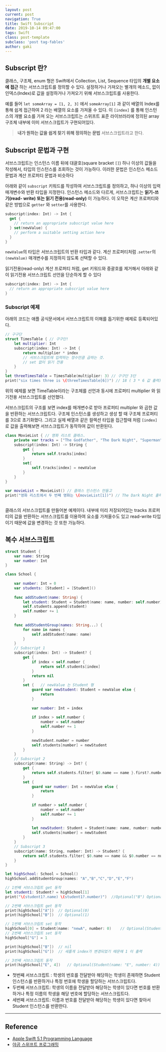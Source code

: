 ```yaml
---
layout: post
current: post
navigation: True
title: Swift Subscript
date: 2019-10-14 09:47:00
tags: Swift
class: post-template
subclass: 'post tag-fables'
author: gaki
---  
```


## Subscript 란?

클래스, 구조체, enum 형은 Swift에서 Collection, List, Sequence 타입의 **개별 요소에 접근** 하는 서브스크립트를 정의할 수 있다. 설정하거나 가져오는 별개의 메소드, 없이 인덱스(Index)로 값을 설정하거나 가져오기 위해 서브스크립트를 사용한다.

예를 들어 `let someArray = [1, 2, 3]` 에서 `someArray[1]` 과 같이 배열의 Index를 통해 쉽게 접근하여 2 라는 배열의 요소를 가져올 수 있다. 이 `[index]` 를 통해 인스턴스의 개별 요소를 가져 오는 서브스크립트는 스위프트 표준 라이브러리에 정의된 array 구조체 내부에 이미 서브스크립트가 구현되어있다.

>  **내가 원하는 값을 쉽게 찾기 위해 정의하는 문법** 서브스크립트라고 한다. 



## Subscript 문법과 구현

서브스크립트는 인스턴스 이름 뒤에 대괄호(square bracket `[]`) 하나 이상의 값들을 작성해서, 타입의 인스턴스를 조회하는 것이 가능하다. 이러한 문법은 인스턴스 메소드 문법과 계산 프로퍼티 문법과 비슷하다

아래와 같이 `subscript` 키워드를 작성하여 서브스크립트를 정의하고, 하나 이상의 입력 매개변수와 반환 타입을 지정한다. 인스턴스 메소드와 다르게, 서브스크립트는 **읽기-쓰기(read- write) 또는 읽기 전용(read-only)** 이 가능하다. 이 오작은 계산 프로퍼티와 같은 방법으로 `getter` 와 `setter`를 사용한다.

```swift
subscript(index: Int) -> Int { 
  get { 
    // return an appropriate subscript value here 
  } set(newValue) { 
    // perform a suitable setting action here 
  } 
}
```

`newValue`의 타입은 서브스크립트의 반환 타입과 같다. 계산 프로퍼티처럼 .`setter`의 `(newValue)` 매개변수를 지정하지 않도록 선택할 수 있다.

읽기전용(read-only) 계산 프로퍼티 처럼, get 키워드와 중괄호를 제거해서 아래와 같이 읽기전용 서브스크립트 선언을 단순하게 할 수 있다

```swift
subscript(index: Int) -> Int { 
  // return an appropriate subscript value here 
}
```



### Subscript 예제

아래의 코드는 애플 공식문서에서 서브스크립트의 이해를 돕기위한 예제로 등록되어있다.

```swift
// 구구단 
struct TimesTable { // 구구단!
    let multiplier: Int
    subscript(index: Int) -> Int {
        return multiplier * index 
        // 서브스크립트에 입력하는 정수만큼 곱하는 것.
        // set 없이 읽기 전용
    }
}
let threeTimesTable = TimesTable(multiplier: 3) // 구구단 3단
print("six times three is \(threeTimesTable[6])") // 18 ( 3 * 6 값 출력)

```

위의 예제를 보면 TimeTable이라는 구조체를 선언과 동시에 프로퍼티 multiplier 와 읽기전용 서브스크립트를 선언했다.

서브스크립트의 구조를 보면 index를 매개변수로 받아 프로퍼티 multipler 와 곱한 값을 반환하는 서브스크립트다. 구조체 인스턴스를 생성하고 생성 할 때 구조체 프로퍼티를 3으로 초기화했다. 그리고 실제 배열과 같은 컬렉션 타입을 접근할때 처럼 `[index]` 로 값을 출력해보면 서브스크립트가 동작하여 값이 반환된다.

```swift
class MovieList { // 영화 리스트 클래스.
    private var tracks = ["The Godfather", "The Dark Night", "Superman"]
    subscript(index: Int) -> String {
        get {
            return self.tracks[index]
        }
        set{
            self.tracks[index] = newValue
        }
    }
}
 
var movieList = MovieList() // 클래스 인스턴스 만들고
print("영화 리스트에서 두 번째 영화는 \(movieList[1])") // The Dark Night 출력됨.
 
```

클래스의 서브스크립트를 만들어본 예제이다. 내부에 미리 저장되어있는 tracks 프로퍼티의 값을 반환하는 서브스크립트를 이용하여 요소를 가져올수도 있고 read-write 타입이기 때문에 값을 변경하는 것 또한 가능하다.



## 복수 서브스크립트

```swift
struct Student {
    var name: String
    var number: Int
}

class School {
    
    var number: Int = 0
    var students: [Student] = [Student]()
    
    func addStudent(name: String) {
        let student: Student = Student(name: name, number: self.number)
        self.students.append(student)
        self.number += 1
    }
    
    func addStudentGroup(names: String...) {
        for name in names {
            self.addStudent(name: name)
        }
    }
    // Subscript 1
    subscript(index: Int) -> Student? {
        get {
            if index < self.number {
                return self.students[index]
            }
            return nil
        }
        set {   // newValue 는 Student 형
            guard var newStudent: Student = newValue else {
                return
            }
            
            var number: Int = index
            
            if index > self.number {
                number = self.number
                self.number += 1
            }
            
            newStudent.number = number
            self.students[number] = newStudent
        }
    }
    // Subscript 2 
    subscript(name: String) -> Int? {
        get {
            return self.students.filter{ $0.name == name }.first?.number
        }
        set {
            guard var number: Int = newValue else {
                return
            }
            
            if number > self.number {
                number = self.number
                self.number += 1
            }
            
            let newStudent: Student = Student(name: name, number: number)
            self.students[number] = newStudent
        }
    }
    // Subscript 3 
    subscript(name: String, number: Int) -> Student? {
        return self.students.filter{ $0.name == name && $0.number == number }.first
    }
}

let highSchool: School = School()
highSchool.addStudentGroup(names: "A","B","C","D","E","F")

// 1번째 서브스크립트 get 동작
let student1: Student? = highSchool[1]
print("\(student1?.name) \(student1?.number)")	//Optional("B") Optional(1)

// 2번째 서브스크립트 get 동작
print(highSchool["A"])	// Optional(0)
print(highSchool["B"])	// Optional(1)

// 1번째 서브스크립트 set 동작
highSchool[0] = Student(name: "newA", number: 0)	// Optional(Student(name: "newA", number: 0))
// 2번째 서브스크립트 set 동작
highSchool["G"] = 1

print(highSchool["B"])  // nil
print(highSchool["G"])  // 새롭게 index가 변경되었기 때문에 1 이 출력

// 3번째 서브스크립트 동작
print(highSchool["E", 4])   // Optional(Student(name: "E", number: 4)) 해당 index와 name이 모두 맞아야 Student 객체를 반환한다.

```

- 첫번째 서브스크립트 : 학생의 번호를 전달받아 해당하는 학생이 존재하면 Student 인스턴스를 반환하거나 특정 번호에 학생을 할당하는 서브스크립트다.
- 두번째 서브스크립트:  학생의 이름을 전달받아 해당하는 학생이 있다면 번호를 반환하거나 특정 이름의 학생을 해당 번호에 할당하는 서브스크립트다.
- 세번째 서브스크립트: 이름과 번호를 전달받아 해당하는 학생이 있다면 찾아서 Student 인스턴스를 반환한다.



<hr>

## Reference

- [Apple Swift 5.1 Programming Language](https://docs.swift.org/swift-book/LanguageGuide/Subscripts.html)
- [야곰 스위프트 프로그래밍](https://m.search.naver.com/search.naver?sm=mtp_hty.top&where=m&query=야곰+스위프트+프로그래밍#api=%3F_lp_type%3Dcm%26col_prs%3Dcsa%26format%3Dtext%26nqx_theme%3D%257B%2B%2522theme%2522%253A%257B%2522main%2522%253A%257B%2522name%2522%253A%2522book_info%2522%252C%2522os%2522%253A15479573%252C%2522pkid%2522%253A20000%257D%257D%2B%257D%26query%3D%25EC%2595%25BC%25EA%25B3%25B0%2B%25EC%258A%25A4%25EC%259C%2584%25ED%2594%2584%25ED%258A%25B8%2B%25ED%2594%2584%25EB%25A1%259C%25EA%25B7%25B8%25EB%259E%2598%25EB%25B0%258D%26sm%3Digr_brg%26tab%3Dinfo%26tab_prs%3Dcsa%26where%3Dbridge&_lp_type=cm)





